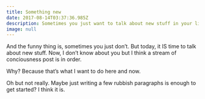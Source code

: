 ```yaml
---
title: Something new
date: 2017-08-14T03:37:36.985Z
description: Sometimes you just want to talk about new stuff in your life.
image: null
---
```


And the funny thing is, sometimes you just don’t. But today, it IS time to talk about new stuff. Now, I don’t know about you but I think a stream of conciousness post is in order.

Why? Because that’s what I want to do here and now.

Oh but not really. Maybe just writing a few rubbish paragraphs is enough to get started? I think it is.